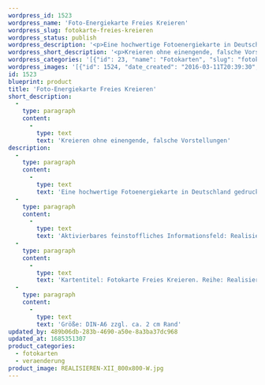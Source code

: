 ```yaml
---
wordpress_id: 1523
wordpress_name: 'Foto-Energiekarte Freies Kreieren'
wordpress_slug: fotokarte-freies-kreieren
wordpress_status: publish
wordpress_description: '<p>Eine hochwertige Fotoenergiekarte in Deutschland gedruckt und in Handarbeit laminiert.  Sie ist in Postkartengröße (DIN-A6) gut zu transportieren und kann auch auf den Körper aufgelegt werden.</p><p>Aktivierbares feinstoffliches Informationsfeld: Realisieren, Kreieren – Unwahrhaftige, einengende Vorstellungen aufgeben – Stimmigkeit – Sicherheit: Kreieren ohne einengende, falsche Vorstellungen.</p><p>Kartentitel: Fotokarte Freies Kreieren. Reihe: Realisieren</p><p>Größe: DIN-A6 zzgl. ca. 2 cm Rand<br />Andere Formate sind individuell für Sie innerhalb weniger Tage herstellbar. Bitte kontaktieren Sie uns hierfür unter <a href="mailto:info@elvedenverlag.de">info@elvedenverlag.de</a>.</p><p><a href="https://my.feenbaum.de/anwendung-energiebilder-foto-laminiert/">Anwendungshinweise</a>      <a href="https://my.feenbaum.de/produktinformationen-fotokarten/">Produktinformationen</a></p>'
wordpress_short_description: '<p>Kreieren ohne einengende, falsche Vorstellungen<br /><em>Hinweis: Das Wasserzeichen „Elveden Verlag Energiebild“ wird nicht mit gedruckt</em></p>'
wordpress_categories: '[{"id": 23, "name": "Fotokarten", "slug": "fotokarten"}, {"id": 67, "name": "Ver\u00e4nderung", "slug": "veraenderung"}]'
wordpress_images: '[{"id": 1524, "date_created": "2016-03-11T20:39:30", "date_created_gmt": "2016-03-11T18:39:30", "date_modified": "2016-03-11T20:39:30", "date_modified_gmt": "2016-03-11T18:39:30", "src": "https://my.feenbaum.de/wp-content/uploads/2016/03/REALISIEREN-XII_800x800-W.jpg", "name": "REALISIEREN-XII_800x800-W", "alt": ""}]'
id: 1523
blueprint: product
title: 'Foto-Energiekarte Freies Kreieren'
short_description:
  -
    type: paragraph
    content:
      -
        type: text
        text: 'Kreieren ohne einengende, falsche Vorstellungen'
description:
  -
    type: paragraph
    content:
      -
        type: text
        text: 'Eine hochwertige Fotoenergiekarte in Deutschland gedruckt und in Handarbeit laminiert.  Sie ist in Postkartengröße (DIN-A6) gut zu transportieren und kann auch auf den Körper aufgelegt werden.'
  -
    type: paragraph
    content:
      -
        type: text
        text: 'Aktivierbares feinstoffliches Informationsfeld: Realisieren, Kreieren – Unwahrhaftige, einengende Vorstellungen aufgeben – Stimmigkeit – Sicherheit: Kreieren ohne einengende, falsche Vorstellungen.'
  -
    type: paragraph
    content:
      -
        type: text
        text: 'Kartentitel: Fotokarte Freies Kreieren. Reihe: Realisieren'
  -
    type: paragraph
    content:
      -
        type: text
        text: 'Größe: DIN-A6 zzgl. ca. 2 cm Rand'
updated_by: 489b06db-283b-4690-a50e-8a3ba37dc968
updated_at: 1685351307
product_categories:
  - fotokarten
  - veraenderung
product_image: REALISIEREN-XII_800x800-W.jpg
---
```

